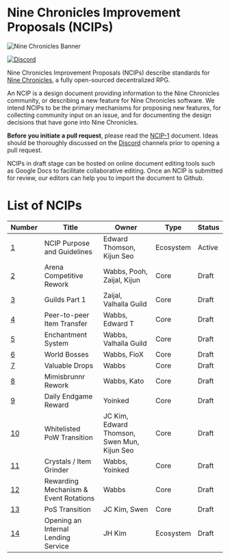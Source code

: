 # Nine Chronicles Improvement Proposals (NCIPs)
![Nine Chronicles Banner][9c-banner]

[![Discord][Discord-badge]][Discord]

Nine Chronicles Improvement Proposals (NCIPs) describe standards for [Nine Chronicles][9c], a fully open-sourced decentralized RPG.

An NCIP is a design document providing information to the Nine Chronicles community, or describing a new feature for Nine Chronicles software. We intend NCIPs to be the primary mechanisms for proposing new features, for collecting community input on an issue, and for documenting the design decisions that have gone into Nine Chronicles.

[Discord-badge]: https://img.shields.io/discord/539405872346955788.svg?color=7289da&logo=discord&logoColor=white
[Discord]: https://discord.gg/planetarium
[9c]: https://nine-chronicles.com
[9c-banner]: 9c-banner.jpeg

**Before you initiate a pull request**, please read the [NCIP-1](NCIP/ncip-1.md) document. Ideas should be thoroughly discussed on the [Discord][Discord] channels prior to opening a pull request.

NCIPs in draft stage can be hosted on online document editing tools such as Google Docs to facilitate collaborative editing.
Once an NCIP is submitted for review, our editors can help you to import the document to Github.

# List of NCIPs

| Number | Title | Owner | Type | Status |
| ------ | ----- | ----- | ---- | ------ |
| [1](NCIP/ncip-1.md) | NCIP Purpose and Guidelines | Edward Thomson, Kijun Seo | Ecosystem | Active |
| [2](https://bit.ly/ncip-2-gdrive) | Arena Competitive Rework | Wabbs, Pooh, Zaijal, Kijun | Core | Draft |
| [3](https://docs.google.com/document/d/1LVKApuPynCvPfDaShc5m8gqwWNao3MgXDCHt4G7FuAM/edit) | Guilds Part 1 | Zaijal, Valhalla Guild | Core | Draft |
| [4](https://docs.google.com/document/d/1YcHchHDYIXchSEleFkYTMgz67h32es9qjSDh_pfcoR0/edit) | Peer-to-peer Item Transfer | Wabbs, Edward T | Core | Draft |
| [5](https://docs.google.com/document/d/1CqqaMllJYgLQU-SktrfzlxkfNIYFOeKz5fRldCEoDKw/edit) | Enchantment System | Wabbs, Valhalla Guild | Core | Draft |
| [6](https://docs.google.com/document/d/13huajtuFlEQDAbu2CK65ibInLMmgF_a7zpXKwWkVKsc/edit) | World Bosses | Wabbs, FioX | Core | Draft |
| [7](https://docs.google.com/document/d/1YuMCoblhQuRyPICzGVnrut-oGGWJZ9rnoY1cZR7KFNs/edit) | Valuable Drops | Wabbs | Core | Draft |
| [8](https://docs.google.com/document/d/1ZoVPjNrIzLSVemxVYBE4K20j223zCBwh5Iqp1YvuMPw/edit) | Mimisbrunnr Rework | Wabbs, Kato | Core | Draft |
| [9](https://docs.google.com/document/d/1aXJY3IrNR3cquQKlf07dRSbS5szcqjMMyfzpbz-UqF4/edit) | Daily Endgame Reward | Yoinked | Core | Draft |
| [10](https://docs.google.com/document/d/1ErZ5JQia03KqXRG6IRZ7SORfnxMLZfJg4patVKFGX5Y/edit) | Whitelisted PoW Transition | JC Kim, Edward Thomson, Swen Mun, Kijun Seo | Core | Draft | 
| [11](https://docs.google.com/document/d/1L1weDXISdaCZI2B9Fc7XM__cay-oOAci8-vkwYCus0U/edit) | Crystals / Item Grinder | Wabbs, Yoinked | Core | Draft | 
| [12](https://docs.google.com/document/d/1ppclOTy-9yYhbveFJBkssZbfJb54aZRUYWNBezfsJDE/edit) | Rewarding Mechanism & Event Rotations | Wabbs | Core | Draft | 
| [13](https://docs.google.com/document/d/1L8d3KyO_Z6_BYcmDeMs-yv_SBYiEHiq_4kT0CjBmlFY/edit) | PoS Transition | JC Kim, Swen | Core | Draft |
| [14](https://docs.google.com/document/d/1oRftGvdTEaeH4zh2XYa6dToHZ394x5JeU_a7bRIPxM0/edit?usp=sharing) | Opening an Internal Lending Service | JH Kim | Ecosystem | Draft |

